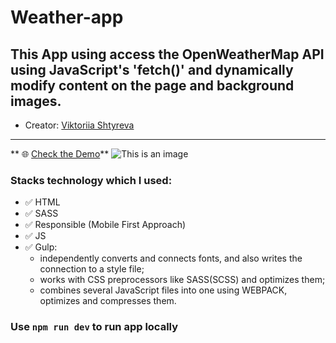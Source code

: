 # Weather-app

## This App using access the OpenWeatherMap API using JavaScript's 'fetch()' and dynamically modify content on the page and background images.

* Creator: [Viktoriia Shtyreva](https://github.com/VictoriiaShtyreva)
_____
** :globe_with_meridians: [Check the Demo](https://victoriiashtyreva.github.io/weather-app/)**
![This is an image](https://drive.google.com/file/d/1MVZlwNNSSSJAd1DBCRL4E3DON5ACM9dT/view?usp=sharing)

### Stacks technology which I used:
- :white_check_mark: HTML
- :white_check_mark: SASS
- :white_check_mark: Responsible (Mobile First Approach)
- :white_check_mark: JS
- :white_check_mark: Gulp: 
    - independently converts and connects fonts, and also writes the connection to a style file;
    - works with CSS preprocessors like SASS(SCSS) and optimizes them; 
    - combines several JavaScript files into one using WEBPACK, optimizes and compresses them. 
    
### Use `npm run dev` to run app locally

